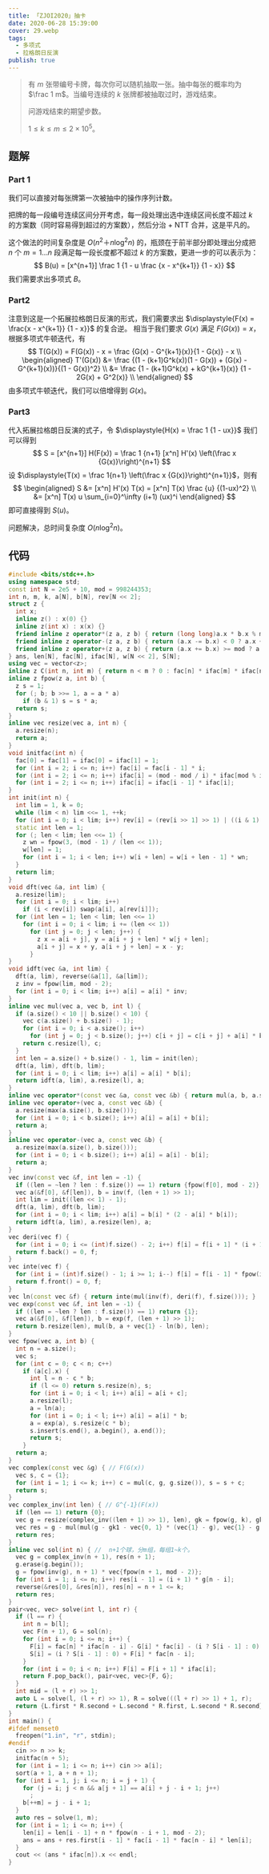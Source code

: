 ```yaml
---
title: 「ZJOI2020」抽卡
date: 2020-06-28 15:39:00
cover: 29.webp
tags:
  - 多项式
  - 拉格朗日反演
publish: true
---
```


> 有 $m$ 张带编号卡牌，每次你可以随机抽取一张。抽中每张的概率均为 $\frac 1 m$。当编号连续的 $k$ 张牌都被抽取过时，游戏结束。
> 
> 问游戏结束的期望步数。
> 
> $1 \leq k \leq m \leq 2 \times 10^5$。

<!-- more -->

## 题解

### Part 1

我们可以直接对每张牌第一次被抽中的操作序列计数。

把牌的每一段编号连续区间分开考虑，每一段处理出选中连续区间长度不超过 $k$ 的方案数（同时容易得到超过的方案数），然后分治 + NTT 合并，这是平凡的。

这个做法的时间复杂度是 $O(n^2＋n \log^2 n)$ 的，瓶颈在于前半部分即处理出分成把 $n$ 个 $m=1...n$ 段满足每一段长度都不超过 $k$ 的方案数，更进一步的可以表示为：
$$
B(u) = [x^{n+1}] \frac 1 {1 - u \frac {x - x^{k+1}} {1 - x}}
$$
我们需要求出多项式 $B$。

### Part2

注意到这是一个拓展拉格朗日反演的形式，我们需要求出 $\displaystyle{F(x) = \frac{x - x^{k+1}} {1 - x}}$ 的复合逆。
相当于我们要求 $G(x)$ 满足 $F(G(x)) = x$，根据多项式牛顿迭代，有
$$
T(G(x))
= F(G(x)) - x
= \frac {G(x) - G^{k+1}(x)}{1 - G(x)} - x \\
\begin{aligned}
T'(G(x))
&= \frac {(1 - (k+1)G^k(x))(1 - G(x)) + (G(x) - G^{k+1}(x))}{(1 - G(x))^2} \\
&= \frac {1 - (k+1)G^k(x) + kG^{k+1}(x)} {1 - 2G(x) + G^2(x)} \\
\end{aligned}
$$
由多项式牛顿迭代，我们可以倍增得到 $G(x)$。

### Part3

代入拓展拉格朗日反演的式子，令 $\displaystyle{H(x) = \frac 1 {1 - ux}}$ 我们可以得到
$$
S
= [x^{n+1}] H(F(x))
= \frac 1 {n+1} [x^n] H'(x) \left(\frac x {G(x)}\right)^{n+1}
$$
设 $\displaystyle{T(x) = \frac 1{n+1} \left(\frac x {G(x)}\right)^{n+1}}$，则有
$$
\begin{aligned}
S
&= [x^n] H'(x) T(x) = [x^n] T(x) \frac {u} {(1-ux)^2} \\
&= [x^n] T(x) u \sum_{i=0}^\infty (i+1) (ux)^i
\end{aligned}
$$
即可直接得到 $S(u)$。

问题解决，总时间复杂度 $O(n\log^2 n)$。

## 代码

```cpp
#include <bits/stdc++.h>
using namespace std;
const int N = 2e5 + 10, mod = 998244353;
int n, m, k, a[N], b[N], rev[N << 2];
struct z {
  int x;
  inline z() : x(0) {}
  inline z(int x) : x(x) {}
  friend inline z operator*(z a, z b) { return (long long)a.x * b.x % mod; }
  friend inline z operator-(z a, z b) { return (a.x -= b.x) < 0 ? a.x + mod : a.x; }
  friend inline z operator+(z a, z b) { return (a.x += b.x) >= mod ? a.x - mod : a.x; }
} ans, len[N], fac[N], ifac[N], w[N << 2], S[N];
using vec = vector<z>;
inline z C(int n, int m) { return n < m ? 0 : fac[n] * ifac[m] * ifac[n - m]; }
inline z fpow(z a, int b) {
  z s = 1;
  for (; b; b >>= 1, a = a * a)
    if (b & 1) s = s * a;
  return s;
}
inline vec resize(vec a, int n) {
  a.resize(n);
  return a;
}
void initfac(int n) {
  fac[0] = fac[1] = ifac[0] = ifac[1] = 1;
  for (int i = 2; i <= n; i++) fac[i] = fac[i - 1] * i;
  for (int i = 2; i <= n; i++) ifac[i] = (mod - mod / i) * ifac[mod % i];
  for (int i = 2; i <= n; i++) ifac[i] = ifac[i - 1] * ifac[i];
}
int init(int n) {
  int lim = 1, k = 0;
  while (lim < n) lim <<= 1, ++k;
  for (int i = 0; i < lim; i++) rev[i] = (rev[i >> 1] >> 1) | ((i & 1) << (k - 1));
  static int len = 1;
  for (; len < lim; len <<= 1) {
    z wn = fpow(3, (mod - 1) / (len << 1));
    w[len] = 1;
    for (int i = 1; i < len; i++) w[i + len] = w[i + len - 1] * wn;
  }
  return lim;
}
void dft(vec &a, int lim) {
  a.resize(lim);
  for (int i = 0; i < lim; i++)
    if (i < rev[i]) swap(a[i], a[rev[i]]);
  for (int len = 1; len < lim; len <<= 1)
    for (int i = 0; i < lim; i += (len << 1))
      for (int j = 0; j < len; j++) {
        z x = a[i + j], y = a[i + j + len] * w[j + len];
        a[i + j] = x + y, a[i + j + len] = x - y;
      }
}
void idft(vec &a, int lim) {
  dft(a, lim), reverse(&a[1], &a[lim]);
  z inv = fpow(lim, mod - 2);
  for (int i = 0; i < lim; i++) a[i] = a[i] * inv;
}
inline vec mul(vec a, vec b, int l) {
  if (a.size() < 10 || b.size() < 10) {
    vec c(a.size() + b.size() - 1);
    for (int i = 0; i < a.size(); i++)
      for (int j = 0; j < b.size(); j++) c[i + j] = c[i + j] + a[i] * b[j];
    return c.resize(l), c;
  }
  int len = a.size() + b.size() - 1, lim = init(len);
  dft(a, lim), dft(b, lim);
  for (int i = 0; i < lim; i++) a[i] = a[i] * b[i];
  return idft(a, lim), a.resize(l), a;
}
inline vec operator*(const vec &a, const vec &b) { return mul(a, b, a.size() + b.size() - 1); }
inline vec operator+(vec a, const vec &b) {
  a.resize(max(a.size(), b.size()));
  for (int i = 0; i < b.size(); i++) a[i] = a[i] + b[i];
  return a;
}
inline vec operator-(vec a, const vec &b) {
  a.resize(max(a.size(), b.size()));
  for (int i = 0; i < b.size(); i++) a[i] = a[i] - b[i];
  return a;
}
vec inv(const vec &f, int len = -1) {
  if ((len = ~len ? len : f.size()) == 1) return {fpow(f[0], mod - 2)};
  vec a(&f[0], &f[len]), b = inv(f, (len + 1) >> 1);
  int lim = init((len << 1) - 1);
  dft(a, lim), dft(b, lim);
  for (int i = 0; i < lim; i++) a[i] = b[i] * (2 - a[i] * b[i]);
  return idft(a, lim), a.resize(len), a;
}
vec deri(vec f) {
  for (int i = 0; i <= (int)f.size() - 2; i++) f[i] = f[i + 1] * (i + 1);
  return f.back() = 0, f;
}
vec inte(vec f) {
  for (int i = (int)f.size() - 1; i >= 1; i--) f[i] = f[i - 1] * fpow(i, mod - 2);
  return f.front() = 0, f;
}
vec ln(const vec &f) { return inte(mul(inv(f), deri(f), f.size())); }
vec exp(const vec &f, int len = -1) {
  if ((len = ~len ? len : f.size()) == 1) return {1};
  vec a(&f[0], &f[len]), b = exp(f, (len + 1) >> 1);
  return b.resize(len), mul(b, a + vec{1} - ln(b), len);
}
vec fpow(vec a, int b) {
  int n = a.size();
  vec s;
  for (int c = 0; c < n; c++)
    if (a[c].x) {
      int l = n - c * b;
      if (l <= 0) return s.resize(n), s;
      for (int i = 0; i < l; i++) a[i] = a[i + c];
      a.resize(l);
      a = ln(a);
      for (int i = 0; i < l; i++) a[i] = a[i] * b;
      a = exp(a), s.resize(c * b);
      s.insert(s.end(), a.begin(), a.end());
      return s;
    }
  return a;
}
vec complex(const vec &g) { // F(G(x))
  vec s, c = {1};
  for (int i = 1; i <= k; i++) c = mul(c, g, g.size()), s = s + c;
  return s;
}
vec complex_inv(int len) { // G^{-1}(F(x))
  if (len == 1) return {0};
  vec g = resize(complex_inv((len + 1) >> 1), len), gk = fpow(g, k), gk1 = mul(gk, g, len);
  vec res = g - mul(mul(g - gk1 - vec{0, 1} * (vec{1} - g), vec{1} - g, len), inv(vec{1} - vec{k + 1} * gk + vec{k} * gk1), len);
  return res;
}
inline vec sol(int n) { //	n+1个球，分m组，每组1~k个。
  vec g = complex_inv(n + 1), res(n + 1);
  g.erase(g.begin());
  g = fpow(inv(g), n + 1) * vec{fpow(n + 1, mod - 2)};
  for (int i = 1; i <= n; i++) res[i - 1] = (i + 1) * g[n - i];
  reverse(&res[0], &res[n]), res[n] = n + 1 <= k;
  return res;
}
pair<vec, vec> solve(int l, int r) {
  if (l == r) {
    int n = b[l];
    vec F(n + 1), G = sol(n);
    for (int i = 0; i <= n; i++) {
      F[i] = fac[n] * ifac[n - i] - G[i] * fac[i] - (i ? S[i - 1] : 0) * ifac[n - i];
      S[i] = (i ? S[i - 1] : 0) + F[i] * fac[n - i];
    }
    for (int i = 0; i < n; i++) F[i] = F[i + 1] * ifac[i];
    return F.pop_back(), pair<vec, vec>{F, G};
  }
  int mid = (l + r) >> 1;
  auto L = solve(l, (l + r) >> 1), R = solve(((l + r) >> 1) + 1, r);
  return {L.first * R.second + L.second * R.first, L.second * R.second};
}
int main() {
#ifdef memset0
  freopen("1.in", "r", stdin);
#endif
  cin >> n >> k;
  initfac(n + 5);
  for (int i = 1; i <= n; i++) cin >> a[i];
  sort(a + 1, a + n + 1);
  for (int i = 1, j; i <= n; i = j + 1) {
    for (j = i; j < n && a[j + 1] == a[i] + j - i + 1; j++)
      ;
    b[++m] = j - i + 1;
  }
  auto res = solve(1, m);
  for (int i = 1; i <= n; i++) {
    len[i] = len[i - 1] + n * fpow(n - i + 1, mod - 2);
    ans = ans + res.first[i - 1] * fac[i - 1] * fac[n - i] * len[i];
  }
  cout << (ans * ifac[n]).x << endl;
}
```